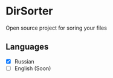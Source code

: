 # DirSorter
Open source project for soring your files
## Languages 
- [x] Russian
- [ ] English (Soon)
